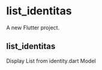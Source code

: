 # list_identitas

A new Flutter project.

## list_identitas

Display List from identity.dart Model

